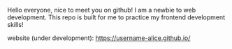 Hello everyone, nice to meet you on github! I am a newbie to web development. This repo is built for me to practice my frontend development skills!

website (under development): https://username-alice.github.io/
